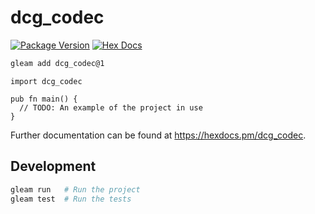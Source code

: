 # dcg_codec

[![Package Version](https://img.shields.io/hexpm/v/dcg_codec)](https://hex.pm/packages/dcg_codec)
[![Hex Docs](https://img.shields.io/badge/hex-docs-ffaff3)](https://hexdocs.pm/dcg_codec/)

```sh
gleam add dcg_codec@1
```
```gleam
import dcg_codec

pub fn main() {
  // TODO: An example of the project in use
}
```

Further documentation can be found at <https://hexdocs.pm/dcg_codec>.

## Development

```sh
gleam run   # Run the project
gleam test  # Run the tests
```
